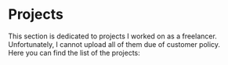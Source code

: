 # Projects
This section is dedicated to projects I worked on as a freelancer. Unfortunately, I cannot upload all of them due of customer policy.  
Here you can find the list of the projects:
